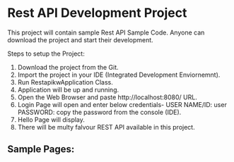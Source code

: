 # Rest API Development Project
This project will contain sample Rest API Sample Code. Anyone can download the project and start their development.

Steps to setup the Project:

1. Download the project from the Git.
2. Import the project in your IDE (Integrated Development Enviornemnt).
3. Run RestapikwApplication Class.
4. Application will be up and running.
5. Open the Web Browser and paste http://localhost:8080/ URL.
6. Login Page will open and enter below credentials-
  USER NAME/ID: user
  PASSWORD: copy the password from the console (IDE).
7. Hello Page will display.
8. There will be multy falvour REST API available in this project.

## Sample Pages:

